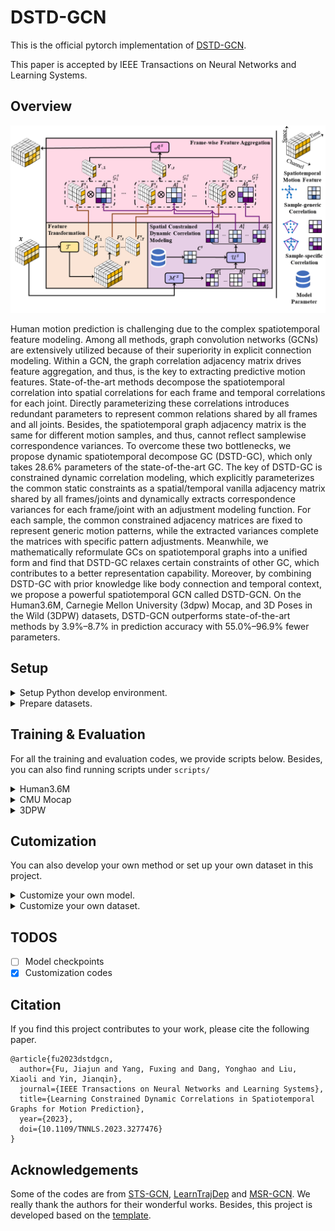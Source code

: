 # DSTD-GCN

This is the official pytorch implementation of [DSTD-GCN](https://ieeexplore.ieee.org/document/10138910).

This paper is accepted by IEEE Transactions on Neural Networks and Learning Systems.

## Overview

<p align="center">
<img src="assets/figures/dstdgc_github.png" width="600px" alt="Architecture">
</p>

Human motion prediction is challenging due to the complex spatiotemporal feature modeling. Among all methods, graph convolution networks (GCNs) are extensively utilized because of their superiority in explicit connection modeling. Within a GCN, the graph correlation adjacency matrix drives feature aggregation, and thus, is the key to extracting predictive motion features. State-of-the-art methods decompose the spatiotemporal correlation into spatial correlations for each frame and temporal correlations for each joint. Directly parameterizing these correlations introduces redundant parameters to represent common relations shared by all frames and all joints. Besides, the spatiotemporal graph adjacency matrix is the same for different motion samples, and thus, cannot reflect samplewise correspondence variances. To overcome these two bottlenecks, we propose dynamic spatiotemporal decompose GC (DSTD-GC), which only takes 28.6% parameters of the state-of-the-art GC. The key of DSTD-GC is constrained dynamic correlation modeling, which explicitly parameterizes the common static constraints as a spatial/temporal vanilla adjacency matrix shared by all frames/joints and dynamically extracts correspondence variances for each frame/joint with an adjustment modeling function. For each sample, the common constrained adjacency matrices are fixed to represent generic motion patterns, while the extracted variances complete the matrices with specific pattern adjustments. Meanwhile, we mathematically reformulate GCs on spatiotemporal graphs into a unified form and find that DSTD-GC relaxes certain constraints of other GC, which contributes to a better representation capability. Moreover, by combining DSTD-GC with prior knowledge like body connection and temporal context, we propose a powerful spatiotemporal GCN called DSTD-GCN. On the Human3.6M, Carnegie Mellon University (3dpw) Mocap, and 3D Poses in the Wild (3DPW) datasets, DSTD-GCN outperforms state-of-the-art methods by 3.9%–8.7% in prediction accuracy with 55.0%–96.9% fewer parameters.

## Setup

<details>
<summary>
Setup Python develop environment.
</summary>

```bash
# We recommand conda virtual environment.
conda create -n dstdgcn

# Install pytorch based on the local machine.
# NOTE: this is only for reference.
conda install pytorch==1.10.0 torchvision==0.11.0 torchaudio==0.10.0 cudatoolkit=11.3 -c pytorch -c conda-forge

# Install necessary environment.
pip install -r requirements.txt
```

As a reference, we present our virtual environment list as `condalist.txt`.

</details>

<details>
<summary>
Prepare datasets.
</summary>

There are three datasets. Please make a new directory `data` under the project root and place each data set as a folder under the dataset.

As a reference, the folder structure should look like:

```bash
├── data
    ├── cmu        # CMU Mocap
    ├── human3.6m  # Human3.6M
    └── 3dpw       # 3DPW
```

[Human3.6m](http://vision.imar.ro/human3.6m/description.php) in exponential map can be downloaded from [here](http://www.cs.stanford.edu/people/ashesh/h3.6m.zip).

[CMU Mocap](http://mocap.cs.cmu.edu/) was obtained from the [repo](https://github.com/chaneyddtt/Convolutional-Sequence-to-Sequence-Model-for-Human-Dynamics) of ConvSeq2Seq paper.

[3DPW](https://virtualhumans.mpi-inf.mpg.de/3DPW/) from their official website.

</details>

## Training & Evaluation

For all the training and evaluation codes, we provide scripts below. Besides, you can also find running scripts under `scripts/`

<details>
<summary>
Human3.6M
</summary>

```bash
# This scripts can be found in `scripts/dstdgcn_h36m.sh`
export CUDA_VISIBLE_DEVICES=1

# Variables
time=$(date "+%Y%m%d")
exp_name=${time}_"dstdgcn_h36m"   # Specify your own experiment name.
save_dir="runs/"$exp_name

# Check save directory
if [ ! -d ${save_dir} ]; then
    mkdir -p ${save_dir}
fi

# Scripts
# Training
python main.py --exp_name ${exp_name} --run_dir ${save_dir} --config configs/dstdgcn/dstdgcn_h36m.yaml

# Testing
python main.py --exp_name ${exp_name} --run_dir ${save_dir} --config configs/dstdgcn/dstdgcn_h36m_test.yaml
```

</details>

<details>
<summary>
CMU Mocap
</summary>

```bash
# This scripts can be found in `scripts/dstdgcn_3dpw.sh`
export CUDA_VISIBLE_DEVICES=1

# Variables
time=$(date "+%Y%m%d")
exp_name=${time}_"dstdgcn_cmu"  # Specify your own experiment name.
save_dir="runs/"$exp_name

# Check save directory
if [ ! -d ${save_dir} ]; then
    mkdir -p ${save_dir}
fi

# Scripts
# Training
python main.py --exp_name ${exp_name} --run_dir ${save_dir} --config configs/dstdgcn/dstdgcn_cmu.yaml

# Testing
python main.py --exp_name ${exp_name} --run_dir ${save_dir} --config configs/dstdgcn/dstdgcn_cmu_test.yaml
```

</details>

<details>
<summary>
3DPW
</summary>

```bash
# This scripts can be found in `scripts/dstdgcn_3dpw.sh`
export CUDA_VISIBLE_DEVICES=1

# Variables
time=$(date "+%Y%m%d")
exp_name=${time}_"dstdgcn_3dpw"  # # Specify your own experiment name.
save_dir="runs/"$exp_name

# Check save directory
if [ ! -d ${save_dir} ]; then
    mkdir -p ${save_dir}
fi

# Scripts
# Training
python main.py --exp_name ${exp_name} --run_dir ${save_dir} --config configs/dstdgcn/dstdgcn_3dpw.yaml

# Testing
python main.py --exp_name ${exp_name} --run_dir ${save_dir} --config configs/dstdgcn/dstdgcn_3dpw_test.yaml
```

</details>

## Cutomization

You can also develop your own method or set up your own dataset in this project.

<details>
<summary>
Customize your own model.
</summary>

The first step is to setup your own dataset file under `model/`. Create an dataset python class scripts. You can check example data files under the `model`/. You can customize the variable for the class constructor. You can define the model layers under `model/layers/` Don't forget to add reference in `model/__init__.py`.

The final step is to customize the configuration file under `config/`. You need to change the `model` items. The `name` value should map the key in in `model/__init__.py`. The configuration under the model name should match the variable in the model constructor function. We provide an annotated examples as `config/dstdgcn_h36m.py`.

</details>

<details>
<summary>
Customize your own dataset.
</summary>

The first step is to setup your own dataset file under `dataset/`. Create an dataset python class scripts. You can check example data files under the `dataset`/. You can customize the variable for the class constructor. Don't forget to add reference in `dataset/__init__.py`.

The next step is to customize the runner. You can check scripts under `runner/` for reference. Your own runner should inherit the `BaseRunner`. Specifically, you need to specify two functions `run_train` and `run_test`. This function defines what the runner actually do for each epoch.

The final step is to customize the configuration file under `config/`. There are three items you need to set:

1. The `dataset` contains basic options for the dataset. You need to define both training and test (validation) options. The `name` value should corresponds to key under `train` and `test`. The configuration under the dataset name should match the variable in the model constructor function. Also, the `name` value should map the key in in `dataset/__init__.py`;
2. The `setting` contains dataset settings. Here you need to specify the model as well as frame index for evaluation, used dimension, and padding joints.
3. The `model` contains model configuration, you may need to change it according to your dataset. The `name` value should map the key in in `model/__init__.py`; We provide an annotated examples as `config/dstdgcn_h36m.py`.

</details>

## TODOS

- [ ] Model checkpoints
- [x] Customization codes

## Citation

If you find this project contributes to your work, please cite the following paper.

```
@article{fu2023dstdgcn,
  author={Fu, Jiajun and Yang, Fuxing and Dang, Yonghao and Liu, Xiaoli and Yin, Jianqin},
  journal={IEEE Transactions on Neural Networks and Learning Systems},
  title={Learning Constrained Dynamic Correlations in Spatiotemporal Graphs for Motion Prediction},
  year={2023},
  doi={10.1109/TNNLS.2023.3277476}
}
```

## Acknowledgements

Some of the codes are from [STS-GCN](https://github.com/FraLuca/STSGCN), [LearnTrajDep](https://github.com/wei-mao-2019/LearnTrajDep) and [MSR-GCN](https://github.com/Droliven/MSRGCN). We really thank the authors for their wonderful works. Besides, this project is developed based on the [template](https://github.com/L1aoXingyu/Deep-Learning-Project-Template).
